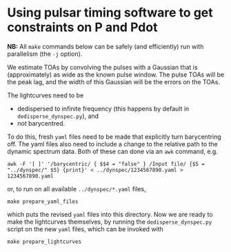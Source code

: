 # Using pulsar timing software to get constraints on P and Pdot

**NB:** All `make` commands below can be safely (and efficiently) run with parallelism (the `-j` option).

We estimate TOAs by convolving the pulses with a Gaussian that is (approximately) as wide as the known pulse window.
The pulse TOAs will be the peak lag, and the width of this Gaussian will be the errors on the TOAs.

The lightcurves need to be

- dedispersed to infinite frequency (this happens by default in `dedisperse_dynspec.py`), and
- *not* barycentred.

To do this, fresh `yaml` files need to be made that explicitly turn barycentring off.
The yaml files also need to include a change to the relative path to the dynamic spectrum data.
Both of these can done via an `awk` command, e.g.

```
awk -F '[ ]' '/barycentric/ { $$4 = "false" } /Input file/ {$5 = "../dynspec/" $5} {print}' < ../dynspec/1234567890.yaml > 1234567890.yaml
```

or, to run on all available `../dynspec/*.yaml` files,

```
make prepare_yaml_files
```

which puts the revised `yaml` files into this directory.
Now we are ready to make the lightcurves themselves, by running the `dedisperse_dynspec.py` script on the new `yaml` files, which can be invoked with

```
make prepare_lightcurves
```
